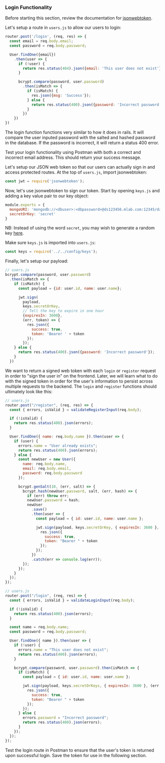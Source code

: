 ### Login Functionality

Before starting this section, review the documentation for [jsonwebtoken](https://www.npmjs.com/package/jsonwebtoken).

Let's setup a route in ```users.js``` to allow our users to login:

```JavaScript
router.post('/login', (req, res) => {
  const email = req.body.email;
  const password = req.body.password;

  User.findOne({email})
    .then(user => {
      if (!user) {
        return res.status(404).json({email: 'This user does not exist'});
      }

      bcrypt.compare(password, user.password)
        .then(isMatch => {
          if (isMatch) {
            res.json({msg: 'Success'});
          } else {
            return res.status(400).json({password: 'Incorrect password'});
          }
        })
    })
})
```

The login function functions very similar to how it does in rails.  It will compare the user inputed password with the salted and hashed password in the database.  If the password is incorrect, it will return a status 400 error.

Test your login functionality using Postman with both a correct and incorrect email address. This should return your success message.

Let's setup our JSON web token so that our users can actually sign in and access protected routes. At the top of ```users.js```, import jsonwebtoken:

```JavaScript
const jwt = require('jsonwebtoken');
```

Now, let's use jsonwebtoken to sign our token. Start by opening ```keys.js``` and adding a key value pair to our key object:

```JavaScript
module.exports = {
  mongoURI: 'mongodb://<dbuser>:<dbpassword>@ds123456.mlab.com:12345/databasename',
  secretOrKey: 'secret'
}
```

NB: Instead of using the word `secret`, you may wish to generate a random key [here](https://randomkeygen.com/).

Make sure ```keys.js``` is imported into ```users.js```:

```JavaScript
const keys = require('../../config/keys');
```

Finally, let's setup our payload:

```JavaScript
// users.js
bcrypt.compare(password, user.password)
  .then(isMatch => {
    if (isMatch) {
      const payload = {id: user.id, name: user.name};

      jwt.sign(
        payload,
        keys.secretOrKey,
        // Tell the key to expire in one hour
        {expiresIn: 3600},
        (err, token) => {
          res.json({
            success: true,
            token: 'Bearer ' + token
          });
        });
    } else {
      return res.status(400).json({password: 'Incorrect password'});
    }
  })
```

We want to return a signed web token with each ```login``` or ```register``` request in order to "sign the user in" on the frontend. Later, we will learn what to do with the signed token in order for the user's information to persist across multiple requests to the backend. The ```login``` and ```register``` functions should ultimately look like this:

```JavaScript
// users.js
router.post("/register", (req, res) => {
  const { errors, isValid } = validateRegisterInput(req.body);

  if (!isValid) {
    return res.status(400).json(errors);
  }

  User.findOne({ name: req.body.name }).then(user => {
    if (user) {
      errors.name = "User already exists";
      return res.status(400).json(errors);
    } else {
      const newUser = new User({
        name: req.body.name,
        email: req.body.email,
        password: req.body.password
      });

      bcrypt.genSalt(10, (err, salt) => {
        bcrypt.hash(newUser.password, salt, (err, hash) => {
          if (err) throw err;
          newUser.password = hash;
          newUser
            .save()
            .then(user => {
              const payload = { id: user.id, name: user.name };

              jwt.sign(payload, keys.secretOrKey, { expiresIn: 3600 }, (err, token) => {
                res.json({
                  success: true,
                  token: "Bearer " + token
                });
              });
            })
            .catch(err => console.log(err));
        });
      });
    }
  });
});
```

```JavaScript
// users.js
router.post("/login", (req, res) => {
  const { errors, isValid } = validateLoginInput(req.body);

  if (!isValid) {
    return res.status(400).json(errors);
  }

  const name = req.body.name;
  const password = req.body.password;

  User.findOne({ name }).then(user => {
    if (!user) {
      errors.name = "This user does not exist";
      return res.status(400).json(errors);
    }

    bcrypt.compare(password, user.password).then(isMatch => {
      if (isMatch) {
        const payload = { id: user.id, name: user.name };

        jwt.sign(payload, keys.secretOrKeys, { expiresIn: 3600 }, (err, token) => {
          res.json({
            success: true,
            token: "Bearer " + token
          });
        });
      } else {
        errors.password = "Incorrect password";
        return res.status(400).json(errors);
      }
    });
  });
});
```

Test the login route in Postman to ensure that the user's token is returned upon successful login. Save the token for use in the following section.